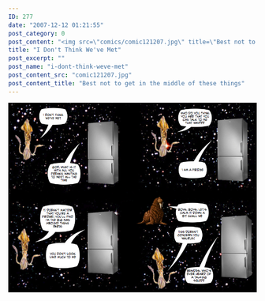 ```yaml
---
ID: 277
date: "2007-12-12 01:21:55"
post_category: 0
post_content: "<img src=\"comics/comic121207.jpg\" title=\"Best not to get in the middle of these things\" />"
title: "I Don't Think We've Met"
post_excerpt: ""
post_name: "i-dont-think-weve-met"
post_content_src: "comic121207.jpg"
post_content_title: "Best not to get in the middle of these things"
---
```



[![Best not to get in the middle of these things](/comics-hi-res/comic121207.jpg)](/comics-hi-res/comic121207.jpg)
